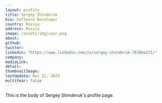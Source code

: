 ```yaml
---
layout: profile
title: Sergey Shinderuk
bio: Software Developer
country: Russia
address: Russia
image: /assets/img/user.png
about: 
github: 
twitter:
linkedin: "https://www.linkedin.com/in/sergey-shinderuk-76789a221/"
company: 
mediaLink:
detail: 
thumbnailImage:
lastUpdate: Nov 22, 2023
multiYear: false
---
```


This is the body of Sergey Shinderuk's profile page.
